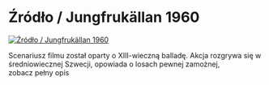 Źródło / Jungfrukällan 1960 
=============
[![Źródło / Jungfrukällan 1960 ](http://vidos.pl/images/player.gif)](http://vidos.pl/rodlo-jungfrukllan-1960)

 Scenariusz filmu został oparty o XIII-wieczną balladę. Akcja rozgrywa się w średniowiecznej Szwecji, opowiada o losach pewnej zamożnej, zobacz pełny opis
